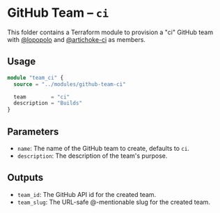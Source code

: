 # GitHub Team – `ci`

This folder contains a Terraform module to provision a "ci" GitHub team with
[@lopopolo] and [@artichoke-ci] as members.

[@lopopolo]: https://github.com/lopopolo
[@artichoke-ci]: https://github.com/artichoke-ci

## Usage

```terraform
module "team_ci" {
  source = "../modules/github-team-ci"

  team        = "ci"
  description = "Builds"
}
```

## Parameters

- `name`: The name of the GitHub team to create, defaults to `ci`.
- `description`: The description of the team's purpose.

## Outputs

- `team_id`: The GitHub API id for the created team.
- `team_slug`: The URL-safe @-mentionable slug for the created team.
